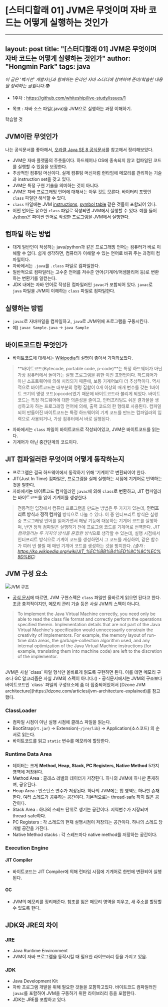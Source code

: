 # [스터디할래 01] JVM은 무엇이며 자바 코드는 어떻게 실행하는 것인가
---
layout: post
title: "[스터디할래 01] JVM은 무엇이며 자바 코드는 어떻게 실행하는 것인가"
author: "Hongmin Park"
tags: java
---

*이 글은 '백기선' 개발자님과 함께하는 온라인 자바 스터디에 참여하여 준비/학습한 내용을 정리하는 글입니다.📚*
- 1주차 : https://github.com/whiteship/live-study/issues/1

- 목표 : 자바 소스 파일(.java)을 JVM으로 실행하는 과정 이해하기.

학습할 것
## JVM이란 무엇인가
나는 공식문서를 좋아해서, [오라클 Java SE 8 공식문서](https://docs.oracle.com/javase/specs/jvms/se8/html/jvms-1.html)를 참고해서 정리해보았다. 
- JVM은 자바 플랫폼의 주춧돌이다. 하드웨어나 OS에 종속되지 않고 컴파일된 코드를 실행할 수 있음을 보장한다. 
- 추상적인 컴퓨팅 머신이다. 실제 컴퓨팅 머신처럼 런타임에 메모리를 관리하는 기술과 instruction set을 갖고 있다.
- JVM은 특정 구현 기술을 의미하는 것이 아니다.
- JVM은 자바 프로그래밍 언어에 대해서는 아무 것도 모른다. 바이터리 포맷인 `class` 파일만 해석할 수 있다. 
- `class` 파일에는 JVM [instructions](https://simple.wikipedia.org/wiki/Instruction_(computer_science)), [symbol table](https://ko.wikipedia.org/wiki/%EC%8B%AC%EB%B3%BC_%ED%85%8C%EC%9D%B4%EB%B8%94) 같은 것들이 포함되어 있다. 
- 어떤 언어든 유효한 `class` 파일로 작성되면 JVM에서 실행할 수 있다. 예를 들어 [Jython](https://www.jython.org/)은 파이썬 언어로 작성한 프로그램을 JVM에서 실행한다. 

## 컴파일 하는 방법
- 대게 일반인이 작성하는 java/python과 같은 프로그래밍 언어는 컴퓨터가 바로 이해할 수 없다. 쉽게 생각하면, 컴퓨터가 이해할 수 있는 언어로 바꿔 주는 과정이 컴파일이다.
- 자바에서는 `.java`를 `.class` 파일로 컴파일한다.
- 일반적으로 컴파일러는 고수준 언어를 저수준 언어(기계어/어셈블리어 등)로 변환하는 변환기를 일컫는다. 
- JDK 내에는 자바 언어로 작성된 컴파일러인 `javac`가 포함되어 있다. `javac`로 `java` 파일을 JVM이 이해하는 `class` 파일로 컴파일한다.

## 실행하는 방법
- `javac`로 자바파일을 컴파일하고, `java`로 JVM위에 프로그램을 구동시킨다.
- 예) `javac Sample.java` -> `java Sample`

## 바이트코드란 무엇인가
- 바이트코드에 대해서는 [Wikipedia](https://ko.wikipedia.org/wiki/%EB%B0%94%EC%9D%B4%ED%8A%B8%EC%BD%94%EB%93%9C)의 설명이 좋아서 가져와보았다.
> **바이트코드(Bytecode, portable code, p-code)**는 특정 하드웨어가 아닌 가상 컴퓨터에서 돌아가는 실행 프로그램을 위한 이진 표현법이다. 하드웨어가 아닌 소프트웨어에 의해 처리되기 때문에, 보통 기계어보다 더 추상적이다.
역사적으로 바이트코드는 대부분의 명령 집합이 0개 이상의 매개 변수를 갖는 1바이트 크기의 명령 코드(opcode)였기 때문에 바이트코드라 불리게 되었다. 바이트코드는 특정 하드웨어에 대한 의존성을 줄이고, 인터프리팅도 쉬운 결과물을 생성하고자 하는 프로그래밍 언어에 의해, 출력 코드의 한 형태로 사용된다. 컴파일되어 만들어진 바이트코드는 특정 하드웨어의 기계 코드를 만드는 컴파일러의 입력으로 사용되거나, 가상 컴퓨터에서 바로 실행된다.
- 자바에서는 `class` 파일이 바이트코드로 작성되어있고, JVM은 바이트코드를 읽는다. 
- 기계어가 아닌 중간단계의 코드이다. 

## JIT 컴파일러란 무엇이며 어떻게 동작하는지
- 프로그램은 결국 하드웨어에서 동작하기 위해 '기계어'로 변환되어야 한다.
- JIT(Just In Time) 컴파일은, 프로그램을 실제 실행하는 시점에 기계어로 번역하는 것을 말한다. 
- 자바에서는 바이트코드 컴파일러인 `javac`에 의해 `class`로 변환하고, JIT 컴파일러는 바이트코드를 읽어 기계어를 생성한다. 

> 전통적인 입장에서 컴퓨터 프로그램을 만드는 방법은 두 가지가 있는데, **인터프리트 방식**과 **정적 컴파일** 방식으로 나눌 수 있다. 이 중 인터프리트 방식은 실행 중 프로그래밍 언어를 읽어가면서 해당 기능에 대응하는 기계어 코드를 실행하며, 반면 정적 컴파일은 실행하기 전에 프로그램 코드를 기계어로 번역한다.
*JIT 컴파일러는 두 가지의 방식을 혼합한 방식*으로 생각할 수 있는데, 실행 시점에서 인터프리트 방식으로 기계어 코드를 생성하면서 그 코드를 캐싱하여, 같은 함수가 여러 번 불릴 때 매번 기계어 코드를 생성하는 것을 방지한다. *(출처 : https://ko.wikipedia.org/wiki/JIT_%EC%BB%B4%ED%8C%8C%EC%9D%BC)*

## JVM 구성 요소
![JVM 구조](https://upload.wikimedia.org/wikipedia/commons/d/dd/JvmSpec7.png)
- [공식 문서](https://docs.oracle.com/javase/specs/jvms/se8/html/jvms-2.html)에 따르면, JVM 구현스펙은 `class` 파일만 올바르게 읽으면 된다고 한다. 조금 충격적이지만, 메모리 관리 기술 등은 사실 JVM의 스펙이 아니다. 
> To implement the Java Virtual Machine correctly, you need only be able to read the class file format and correctly perform the operations specified therein. Implementation details that are not part of the Java Virtual Machine's specification would unnecessarily constrain the creativity of implementors. For example, the memory layout of run-time data areas, the garbage-collection algorithm used, and any internal optimization of the Java Virtual Machine instructions (for example, translating them into machine code) are left to the discretion of the implementor.
<br>
JVM은 사실 `class` 파일 형식만 올바르게 읽도록 구현하면 된다. 이를 테면 메모리 구조나 GC 알고리즘은 사실 JVM의 스펙이 아니다.()
- 공식문서에서는 JVM의 구조보다 바이트코드인 `class` 파일의 구성요소에 좀 더 집중되어있어서 [Dzone JVM architecture](https://dzone.com/articles/jvm-architecture-explained)를 참고했다. 

### ClassLoader
- 컴파일 시점이 아닌 실행 시점에 클래스 파일을 읽는다.
- BootStrap(`rt.jar`) -> Extension(`~/jre/lib`) -> Application(소스코드) 의 순서로 읽는다.
- 바이트코드를 읽고 `static` 변수를 메모리에 할당한다. 

### Runtime Data Area
- 데이터는 크게 **Method, Heap, Stack, PC Registers, Native Method** 5가지 영역에 저장된다. 
- Method Area : 클래스 레벨의 데이터가 저장된다. 하나의 JVM에 하나만 존재하며, 공유된다. 
- Heap Area : 인스턴스 변수가 저장된다. 하나의 JVM에는 힙 영역도 하나만 존재한다. 여러 스레드가 공유하는 공간이다. 기본적으로는 thread-safe 하지 않은 공간이다.
- Stack Area : 하나의 스레드 단위로 생기는 공간이다. 지역변수가 저장되며 thread-safe하다. 
- PC Registers : 각 스레드의 현재 실행시점이 저장되는 공간이다. 하나의 스레드 당 개별 공간을 가진다.
- Native Method stacks : 각 스레드마다 native method를 저장하는 공간이다.

### Execution Engine
#### JIT Compiler
- 바이트코드는 JIT Compiler에 의해 런타임 시점에 기계어로 한번에 변환되어 실행된다.

#### GC
- JVM의 메모리를 정리해준다. 참조를 잃은 메모리 영역을 지우고, 새 주소를 할당할 수 있도록 한다. 

## JDK와 JRE의 차이
### JRE
- Java Runtime Environment
- JVM이 자바 프로그램을 동작시킬 때 필요한 라이브러리 등을 가지고 있음.

### JDK
- Java Development Kit
- 자바 프로그램 개발을 위해 필요한 것들을 포함하고있다. 바이트코드 컴파일러인 `javac`를 포함하여 JVM을 구동하기 위한 라이브러리 등을 포함한다.
- JDK는 JRE를 포함하고 있다. 

